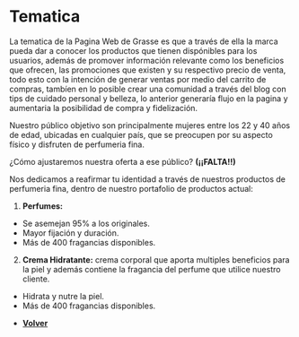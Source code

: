 # Tematica

La tematica de la Pagina Web de Grasse es que a través de ella la marca pueda dar a conocer los productos
que tienen dispónibles para los usuarios, además de promover información relevante como los beneficios que
ofrecen, las promociones que existen y su respectivo precio de venta, todo esto con la intención de generar 
ventas por medio del carrito de compras, tambíen en lo posible crear una comunidad a través del blog con tips
de cuidado personal y belleza, lo anterior generaría flujo en la pagina y aumentaria la posibilidad de compra
y fidelización.

Nuestro público objetivo son principalmente mujeres entre los 22 y 40 años de edad, ubicadas en cualquier país,
que se preocupen por su aspecto físico y disfruten de perfumeria fina.

¿Cómo ajustaremos nuestra oferta a ese público? **(¡¡FALTA!!)**

Nos dedicamos a reafirmar tu identidad a través de nuestros productos de perfumeria fina, dentro de nuestro 
portafolio de productos actual:

1. **Perfumes:**
- Se asemejan 95% a los originales.
- Mayor fijación y duración.
- Más de 400 fragancias disponibles.

2. **Crema Hidratante:** crema corporal que aporta multiples beneficios para la piel y además contiene la fragancia
del perfume que utilice nuestro cliente.
- Hidrata y nutre la piel.
- Más de 400 fragancias disponibles.




+ [**Volver**](../README.md)
